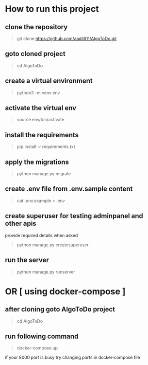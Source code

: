 # How to run this project

## clone the repository
> git clone https://github.com/aadil611/AlgoToDo.git

## goto cloned project
> cd AlgoToDo

## create a virtual environment
> python3 -m venv env

## activate the virtual env
> source env/bin/activate

## install the requirements
> pip install -r requirements.txt

## apply the migrations
> python manage.py migrate 

## create .env file from .env.sample content
> cat .env.example > .env

## create superuser for testing adminpanel and other apis
provide required details when asked
> python manage.py createsuperuser

## run the server
> python manage.py runserver


# OR [ using docker-compose ]
## after cloning goto AlgoToDo project
> cd AlgoToDo

## run following command
> docker-compose up

if your 8000 port is busy try changing ports in docker-compose file
